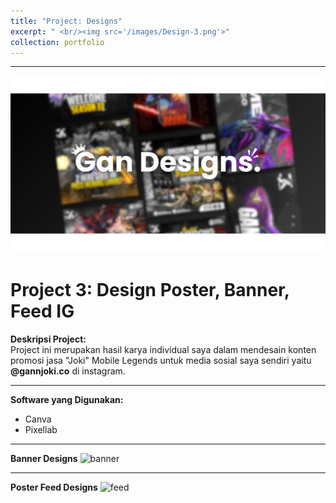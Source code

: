 ```yaml
---
title: "Project: Designs"
excerpt: " <br/><img src='/images/Design-3.png'>"
collection: portfolio
---
```



---
![welcome](/images/banner-design.png)

# Project 3: **Design Poster, Banner, Feed IG**

**Deskripsi Project:**  
Project ini merupakan hasil karya individual saya dalam mendesain konten promosi jasa "Joki" Mobile Legends untuk media sosial saya sendiri yaitu **@gannjoki.co** di instagram.


---
**Software yang Digunakan:**
- Canva
- Pixellab


---
**Banner Designs**
![banner](/images/banner.png)


---
**Poster Feed Designs**
![feed](/images/feed.png)



